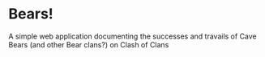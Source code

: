 # Bears!
A simple web application documenting the successes and travails of Cave Bears (and other Bear clans?) on Clash of Clans
